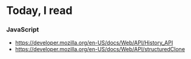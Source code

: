 # Today, I read
### JavaScript
- https://developer.mozilla.org/en-US/docs/Web/API/History_API
- https://developer.mozilla.org/en-US/docs/Web/API/structuredClone
